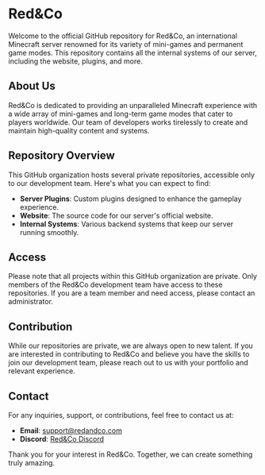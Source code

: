 # Red&Co

Welcome to the official GitHub repository for Red&Co, an international Minecraft server renowned for its variety of mini-games and permanent game modes. This repository contains all the internal systems of our server, including the website, plugins, and more.

## About Us

Red&Co is dedicated to providing an unparalleled Minecraft experience with a wide array of mini-games and long-term game modes that cater to players worldwide. Our team of developers works tirelessly to create and maintain high-quality content and systems.

## Repository Overview

This GitHub organization hosts several private repositories, accessible only to our development team. Here's what you can expect to find:

- **Server Plugins**: Custom plugins designed to enhance the gameplay experience.
- **Website**: The source code for our server's official website.
- **Internal Systems**: Various backend systems that keep our server running smoothly.

## Access

Please note that all projects within this GitHub organization are private. Only members of the Red&Co development team have access to these repositories. If you are a team member and need access, please contact an administrator.

## Contribution

While our repositories are private, we are always open to new talent. If you are interested in contributing to Red&Co and believe you have the skills to join our development team, please reach out to us with your portfolio and relevant experience.

## Contact

For any inquiries, support, or contributions, feel free to contact us at:

- **Email**: support@redandco.com
- **Discord**: [Red&Co Discord](https://discord.redandco.fr/)

Thank you for your interest in Red&Co. Together, we can create something truly amazing.
